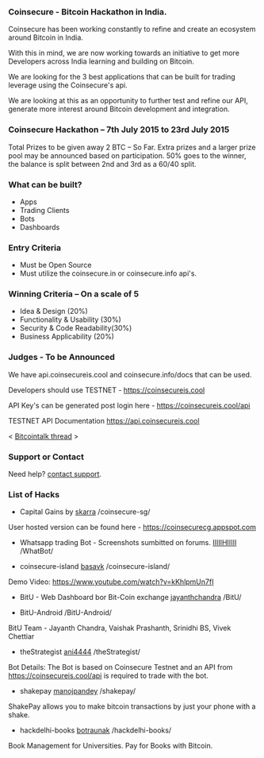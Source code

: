 ### Coinsecure - Bitcoin Hackathon in India.

Coinsecure has been working constantly to refine and create an ecosystem around Bitcoin in India.

With this in mind, we are now working towards an initiative to get more Developers across India learning and building on Bitcoin.

We are looking for the 3 best applications that can be built for trading leverage using the Coinsecure's api.

We are looking at this as an opportunity to further test and refine our API, generate more interest around Bitcoin development and integration.

### Coinsecure Hackathon – 7th July 2015 to 23rd July 2015
Total Prizes to be given away
2 BTC – So Far. Extra prizes and a larger prize pool may be announced based on participation.
50% goes to the winner, the balance is split between 2nd and 3rd as a 60/40 split.

### What can be built?
- Apps
- Trading Clients
- Bots
- Dashboards

### Entry Criteria
- Must be Open Source
- Must utilize the coinsecure.in or coinsecure.info api's.

### Winning Criteria – On a scale of 5
- Idea & Design (20%)
- Functionality & Usability (30%)
- Security & Code Readability(30%)
- Business Applicability (20%)

### Judges - To be Announced

We have api.coinsecureis.cool and coinsecure.info/docs that can be used.

Developers should use TESTNET - https://coinsecureis.cool

API Key's can be generated post login here - https://coinsecureis.cool/api

TESTNET API Documentation https://api.coinsecureis.cool

< [Bitcointalk thread](https://bitcointalk.org/index.php?topic=1097394) >


### Support or Contact

Need help? [contact support](https://coinsecure.in).


### List of Hacks

- Capital Gains by [skarra](https://github.com/skarra) /coinsecure-sg/

User hosted version can be found here - https://coinsecurecg.appspot.com

- Whatsapp trading Bot - Screenshots sumbitted on forums. [IIIIIHIIIII](https://github.com/IIIIIHIIIII/) /WhatBot/

- coinsecure-island [basavk](https://github.com/basavk/) /coinsecure-island/
  
Demo Video: https://www.youtube.com/watch?v=kKhlpmUn7fI

- BitU - Web Dashboard bor Bit-Coin exchange [jayanthchandra](https://github.com/jayanthchandra/) /BitU/

- BitU-Android  /BitU-Android/

BitU Team - Jayanth Chandra, Vaishak Prashanth, Srinidhi BS, Vivek Chettiar 

- theStrategist [ani4444](https://github.com/ani4444/) /theStrategist/
  
Bot Details: The Bot is based on Coinsecure Testnet and an API from https://coinsecureis.cool/api is required to trade with the bot.

- shakepay [manojpandey](https://github.com/manojpandey/) /shakepay/
  
 ShakePay allows you to make bitcoin transactions by just your phone with a shake.    

- hackdelhi-books [botraunak](https://github.com/botraunak/) /hackdelhi-books/
  
Book Management for Universities. Pay for Books with Bitcoin.



